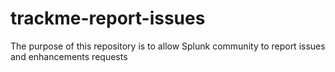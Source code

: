 # trackme-report-issues
The purpose of this repository is to allow Splunk community to report issues and enhancements requests
